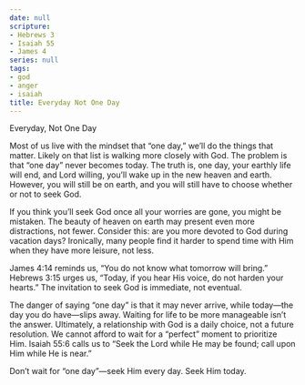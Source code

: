 ```yaml
---
date: null
scripture:
- Hebrews 3
- Isaiah 55
- James 4
series: null
tags:
- god
- anger
- isaiah
title: Everyday Not One Day
---
```



Everyday, Not One Day

Most of us live with the mindset that “one day,” we’ll do the things that matter. Likely on that list is walking more closely with God. The problem is that “one day” never becomes today. The truth is, one day, your earthly life will end, and Lord willing, you’ll wake up in the new heaven and earth. However, you will still be on earth, and you will still have to choose whether or not to seek God.

If you think you’ll seek God once all your worries are gone, you might be mistaken. The beauty of heaven on earth may present even more distractions, not fewer. Consider this: are you more devoted to God during vacation days? Ironically, many people find it harder to spend time with Him when they have more leisure, not less.

James 4:14 reminds us, “You do not know what tomorrow will bring.” Hebrews 3:15 urges us, “Today, if you hear His voice, do not harden your hearts.” The invitation to seek God is immediate, not eventual.

The danger of saying “one day” is that it may never arrive, while today—the day you do have—slips away. Waiting for life to be more manageable isn’t the answer. Ultimately, a relationship with God is a daily choice, not a future resolution. We cannot afford to wait for a “perfect” moment to prioritize Him. Isaiah 55:6 calls us to “Seek the Lord while He may be found; call upon Him while He is near.”

Don’t wait for “one day”—seek Him every day. Seek Him today.